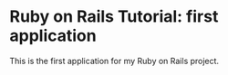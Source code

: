 # Ruby on Rails Tutorial: first application

This is the first application for my Ruby on Rails project.